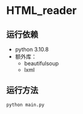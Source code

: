 # HTML_reader

## 运行依赖
- python 3.10.8
- 额外库：
  - beautifulsoup
  - lxml

## 运行方法
```commandline
python main.py
```

